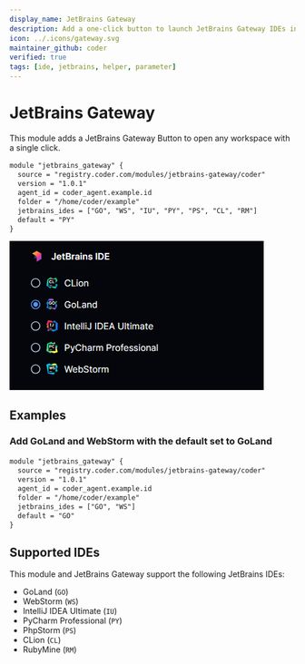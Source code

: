 ```yaml
---
display_name: JetBrains Gateway
description: Add a one-click button to launch JetBrains Gateway IDEs in the dashboard.
icon: ../.icons/gateway.svg
maintainer_github: coder
verified: true
tags: [ide, jetbrains, helper, parameter]
---
```


# JetBrains Gateway

This module adds a JetBrains Gateway Button to open any workspace with a single click.

```hcl
module "jetbrains_gateway" {
  source = "registry.coder.com/modules/jetbrains-gateway/coder"
  version = "1.0.1"
  agent_id = coder_agent.example.id
  folder = "/home/coder/example"
  jetbrains_ides = ["GO", "WS", "IU", "PY", "PS", "CL", "RM"]
  default = "PY"
}
```

![JetBrains Gateway IDes list](../.images/jetbrains-gateway.png)

## Examples

### Add GoLand and WebStorm with the default set to GoLand

```hcl
module "jetbrains_gateway" {
  source = "registry.coder.com/modules/jetbrains-gateway/coder"
  version = "1.0.1"
  agent_id = coder_agent.example.id
  folder = "/home/coder/example"
  jetbrains_ides = ["GO", "WS"]
  default = "GO"
}
```

## Supported IDEs

This module and JetBrains Gateway support the following JetBrains IDEs:

- GoLand (`GO`)
- WebStorm (`WS`)
- IntelliJ IDEA Ultimate (`IU`)
- PyCharm Professional (`PY`)
- PhpStorm (`PS`)
- CLion (`CL`)
- RubyMine (`RM`)
